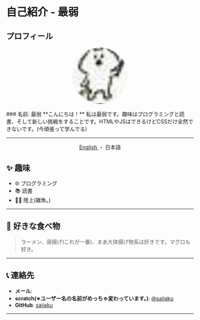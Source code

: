 # 自己紹介 - 最弱

## プロフィール
<p align="center">
  <img src="jaku.png" alt="プロフィール写真" style="width: 150px; border-radius: 50%;">
</p>
### 名前: 最弱  
**こんにちは！** 私は最弱です。趣味はプログラミングと読書、そして新しい挑戦をすることです。HTMLやJSはできるけどCSSだけ全然できないです。(今頑張って学んでる)

---

<div align="center">
  <a href="../README en.md">
    English
  </a>
  ・
  <a>
    日本語
  </a>
</div>

## ✨ 趣味
- 🌐 プログラミング
- 📚 読書
- 🏃🏽 陸上(雑魚。)

---

## 🍣 好きな食べ物
> ラーメン、唐揚げ(これが一番)、まあ大体揚げ物系は好きです。マグロも好き。


---
## 

## 📞 連絡先
- **メール**: 
- **scratch(※ユーザー名の名前がめっちゃ変わっています。)**: [@saijaku](https://scratch.mit.edu/users/-1023_/)  
- **GitHub**: [saijaku](https://github.com/saijaku1)

---
